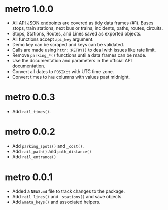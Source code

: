 # metro 1.0.0

* [All API JSON endpoints](https://developer.wmata.com/docs/services/) are 
  covered as tidy data frames (#1). Buses stops, train stations, next bus or
  trains, incidents, paths, routes, circuits.
* Stops, Stations, Routes, and Lines saved as exported objects.
* All functions accept `api_key` argument.
* Demo key can be scraped and keys can be validated.
* Calls are made using `httr::RETRY()` to deal with issues like rate limit.
* Remove `parking_*()` functions until a data frames can be made.
* Use the documentation and parameters in the official API documentation.
* Convert all dates to `POSIXct` with UTC time zone.
* Convert times to `hms` columns with values past midnight.

# metro 0.0.3

* Add `rail_times()`.

# metro 0.0.2

* Add `parking_spots()` and `_cost()`.
* Add `rail_path()` and `path_distance()`
* Add `rail_entrance()`

# metro 0.0.1

* Added a `NEWS.md` file to track changes to the package.
* Add `rail_lines()` and `_stations()` and save objects.
* Add `wmata_keys()` and associated helpers.
